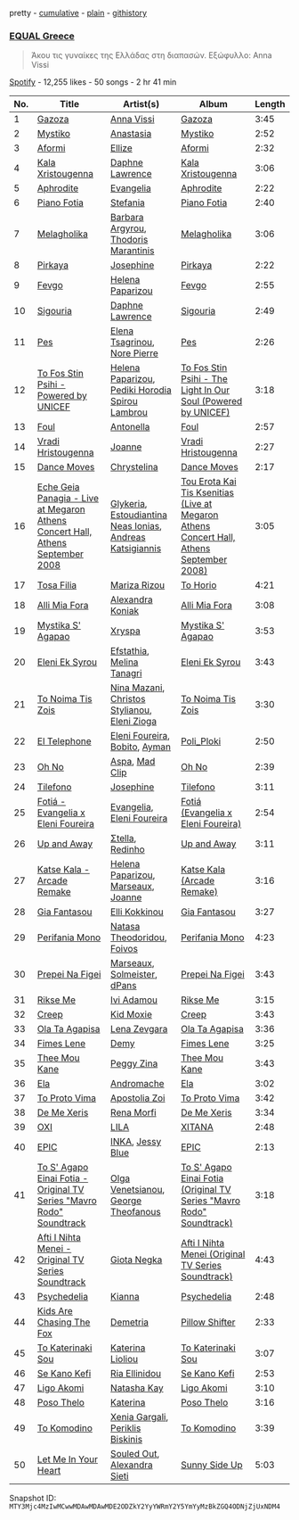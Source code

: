 pretty - [cumulative](/playlists/cumulative/37i9dQZF1DX9H4ZHqhys8z.md) - [plain](/playlists/plain/37i9dQZF1DX9H4ZHqhys8z) - [githistory](https://github.githistory.xyz/mackorone/spotify-playlist-archive/blob/main/playlists/plain/37i9dQZF1DX9H4ZHqhys8z)

### [EQUAL Greece ](https://open.spotify.com/playlist/37i9dQZF1DX9H4ZHqhys8z)

> Άκου τις γυναίκες της Ελλάδας στη διαπασών\. Εξώφυλλο: Anna Vissi

[Spotify](https://open.spotify.com/user/spotify) - 12,255 likes - 50 songs - 2 hr 41 min

| No. | Title | Artist(s) | Album | Length |
|---|---|---|---|---|
| 1 | [Gazoza](https://open.spotify.com/track/3wPvs8nWjtDhOApqPIdf0y) | [Anna Vissi](https://open.spotify.com/artist/3qg78GGGWP04yTv0ZQMsXl) | [Gazoza](https://open.spotify.com/album/52pJhLdz8Le17VGyDOzT5h) | 3:45 |
| 2 | [Mystiko](https://open.spotify.com/track/7k2h3IHuFUQLclllRPRKTZ) | [Anastasia](https://open.spotify.com/artist/2FTua3TeIGnmQQrN80DinP) | [Mystiko](https://open.spotify.com/album/5ruMMEECIHyMLj2geMcKi3) | 2:52 |
| 3 | [Aformi](https://open.spotify.com/track/1sCoE0cd8o6mrTsWOsRImL) | [Ellize](https://open.spotify.com/artist/16NpduEB1MO70qblBBj3GH) | [Aformi](https://open.spotify.com/album/5Z4CzuxBkr072DokZVaTTD) | 2:32 |
| 4 | [Kala Xristougenna](https://open.spotify.com/track/6wZWrxiurnSoMuZRVDowtA) | [Daphne Lawrence](https://open.spotify.com/artist/2OJeL3ypFFDQfHb5oWiW6s) | [Kala Xristougenna](https://open.spotify.com/album/0iZL1szq9FfZPTaNw6jkQR) | 3:06 |
| 5 | [Aphrodite](https://open.spotify.com/track/0LYjFW29UnbEtisLDkFhBK) | [Evangelia](https://open.spotify.com/artist/3J7SI1JrZt43ZBlH24IqCK) | [Aphrodite](https://open.spotify.com/album/1HIiE9zyRCQJYoyM3H6jUj) | 2:22 |
| 6 | [Piano Fotia](https://open.spotify.com/track/6aWwQT7vYPzrGvXYZnuqi2) | [Stefania](https://open.spotify.com/artist/0HZUhj5PZHzHMWSI4s8rOQ) | [Piano Fotia](https://open.spotify.com/album/4EKtwtneaH8H8pI2bxA2eI) | 2:40 |
| 7 | [Melagholika](https://open.spotify.com/track/3UHrVcONPl0igLtVoChWuo) | [Barbara Argyrou](https://open.spotify.com/artist/4dKyyPIMmuepbWWTaOVRYK), [Thodoris Marantinis](https://open.spotify.com/artist/574vVdmmtmMh8kLgAEedIK) | [Melagholika](https://open.spotify.com/album/7iBZlDmH59jG0mvapYqIGf) | 3:06 |
| 8 | [Pirkaya](https://open.spotify.com/track/6RktjpxsPv7EK36c77TcVW) | [Josephine](https://open.spotify.com/artist/1fAotS2jUxpI8bnIxd5cIR) | [Pirkaya](https://open.spotify.com/album/0QdrBCcTpWnllvptJ7ghgR) | 2:22 |
| 9 | [Fevgo](https://open.spotify.com/track/7B3SRuWATy7PK8KURvkw2l) | [Helena Paparizou](https://open.spotify.com/artist/7D7k550IB6EszWmzVVCJSK) | [Fevgo](https://open.spotify.com/album/5th9nWxl9r4s8hFAXLN8qd) | 2:55 |
| 10 | [Sigouria](https://open.spotify.com/track/68KwyqSWbPx1wwnqLICxxB) | [Daphne Lawrence](https://open.spotify.com/artist/2OJeL3ypFFDQfHb5oWiW6s) | [Sigouria](https://open.spotify.com/album/5RIsuxKrvEn7bzCSxaka9H) | 2:49 |
| 11 | [Pes](https://open.spotify.com/track/0KufUZyFjCKsHX0eW0hYQZ) | [Elena Tsagrinou](https://open.spotify.com/artist/4TgsxeFPNtkZ5lneq9AceU), [Nore Pierre](https://open.spotify.com/artist/5T1jkoAvwvd4ybx9f5VhVp) | [Pes](https://open.spotify.com/album/5IIG4SC1JM2g46NZXqHPkg) | 2:26 |
| 12 | [To Fos Stin Psihi \- Powered by UNICEF](https://open.spotify.com/track/4Z6XwFoFukyJYRNqCNNntO) | [Helena Paparizou](https://open.spotify.com/artist/7D7k550IB6EszWmzVVCJSK), [Pediki Horodia Spirou Lambrou](https://open.spotify.com/artist/06bab7br2LNqfUEojpwzdI) | [To Fos Stin Psihi \- The Light In Our Soul \(Powered by UNICEF\)](https://open.spotify.com/album/05HtApqwBLhS9GOvmEViLQ) | 3:18 |
| 13 | [Foul](https://open.spotify.com/track/3qrUZUzacU2dNsPeqXmZKp) | [Antonella](https://open.spotify.com/artist/0YxYR1RIIJE7laQUtAYPMx) | [Foul](https://open.spotify.com/album/24WEOsgTq9EQtt93NGMzfC) | 2:57 |
| 14 | [Vradi Hristougenna](https://open.spotify.com/track/0MtSUNiFWpW7xM5iOJJwmp) | [Joanne](https://open.spotify.com/artist/75z1OhYtUgB075L3zyMfFH) | [Vradi Hristougenna](https://open.spotify.com/album/2lgU0cuRLlz83fbHyut1O4) | 2:27 |
| 15 | [Dance Moves](https://open.spotify.com/track/1RgaiNKzEmGX8slBbh2v8u) | [Chrystelina](https://open.spotify.com/artist/6QNaYdxuIulAq3M61FWAZ0) | [Dance Moves](https://open.spotify.com/album/3jZVm8yUGb2x3YwoYPYjcr) | 2:17 |
| 16 | [Eche Geia Panagia \- Live at Megaron Athens Concert Hall, Athens September 2008](https://open.spotify.com/track/5MjzwlJkrureslAKCAIoQq) | [Glykeria](https://open.spotify.com/artist/0GBKwLQdkZ6tml0ssOSQ4f), [Estoudiantina Neas Ionias](https://open.spotify.com/artist/5bf6WOGNxBiLPVyGhPdagT), [Andreas Katsigiannis](https://open.spotify.com/artist/3kXPkfBvEgfGOWK6OfaP12) | [Tou Erota Kai Tis Ksenitias \(Live at Megaron Athens Concert Hall, Athens September 2008\)](https://open.spotify.com/album/47lySn3qePKXW0w6pMIIWp) | 3:05 |
| 17 | [Tosa Filia](https://open.spotify.com/track/77bTzCgvKbLSMj6hSfcjtj) | [Mariza Rizou](https://open.spotify.com/artist/0YOHWBsXDveoGIFVKHkZ4V) | [To Horio](https://open.spotify.com/album/1NPov4omnKKcMKRQVzgUPY) | 4:21 |
| 18 | [Alli Mia Fora](https://open.spotify.com/track/4ql9MGCIzZwl8V2It8Mp6T) | [Alexandra Koniak](https://open.spotify.com/artist/7sjcFcVPtQ1Oi4j3g7VP30) | [Alli Mia Fora](https://open.spotify.com/album/45xN0CzQRn6rqfWPD1SH14) | 3:08 |
| 19 | [Mystika S' Agapao](https://open.spotify.com/track/326wv766oYVX04VosaoIAH) | [Xryspa](https://open.spotify.com/artist/6lJ3pYm8pC3rC7tfKE5PNU) | [Mystika S' Agapao](https://open.spotify.com/album/23giN22VVrCRSCIOloZ7UB) | 3:53 |
| 20 | [Eleni Ek Syrou](https://open.spotify.com/track/5BWPeGFyKhT0h8k3VHK2U6) | [Efstathia](https://open.spotify.com/artist/6IZpFHWODZXIr3mSFILN4T), [Melina Tanagri](https://open.spotify.com/artist/0AB1u0qQ50EyNgzoIEdTZ7) | [Eleni Ek Syrou](https://open.spotify.com/album/0gpeO1fJdnOlQVNl9CrlNm) | 3:43 |
| 21 | [To Noima Tis Zois](https://open.spotify.com/track/1oVCyyFRKhl7QPjATulJps) | [Nina Mazani](https://open.spotify.com/artist/2HYTcCm27ECQVbmyrBxg3f), [Christos Stylianou](https://open.spotify.com/artist/1cEq675wyqjilDH9DR4N8t), [Eleni Zioga](https://open.spotify.com/artist/7Fvk6d6Y4UNQ3f9ZyPkITY) | [To Noima Tis Zois](https://open.spotify.com/album/5U7K1A2VSJavDgXE5EmKve) | 3:30 |
| 22 | [El Telephone](https://open.spotify.com/track/1zB8iM97STLlKaweWhtasO) | [Eleni Foureira](https://open.spotify.com/artist/39E15l8zeCDYpSZwFNX4G2), [Bobito](https://open.spotify.com/artist/7Ktyjh9YMAD3YZYF7pyHdm), [Ayman](https://open.spotify.com/artist/6ONMIIeGOgkflffHvKLe0M) | [Poli\_Ploki](https://open.spotify.com/album/79cEtUvXntL05SIK3YJiH8) | 2:50 |
| 23 | [Oh No](https://open.spotify.com/track/259d0kioJeWhOXnNBMyV0B) | [Aspa](https://open.spotify.com/artist/1dxuhrh05CDzJtEc9qEc3N), [Mad Clip](https://open.spotify.com/artist/3KcZf8BFeFBtnGyOZmUggd) | [Oh No](https://open.spotify.com/album/5hqZJensJuD1lNAmrFYyD4) | 2:39 |
| 24 | [Tilefono](https://open.spotify.com/track/7bohfOpcSFE5cE4zBpt0ST) | [Josephine](https://open.spotify.com/artist/1fAotS2jUxpI8bnIxd5cIR) | [Tilefono](https://open.spotify.com/album/33YsXsjLwzvwNhBoniCTyC) | 3:11 |
| 25 | [Fotiá \- Evangelia x Eleni Foureira](https://open.spotify.com/track/6s21oobR6fHbSNVViAzwBt) | [Evangelia](https://open.spotify.com/artist/3J7SI1JrZt43ZBlH24IqCK), [Eleni Foureira](https://open.spotify.com/artist/39E15l8zeCDYpSZwFNX4G2) | [Fotiá \(Evangelia x Eleni Foureira\)](https://open.spotify.com/album/4jDchGBgtx772BlfW931iP) | 2:54 |
| 26 | [Up and Away](https://open.spotify.com/track/6r7fP6eQHull2Y8GECHYfI) | [Σtella](https://open.spotify.com/artist/2tBWWgGv7H5ymPtJrT1rNu), [Redinho](https://open.spotify.com/artist/72WcKL1SYgNzcNojYLFQsB) | [Up and Away](https://open.spotify.com/album/4i2Cb9v7g9ieShCgf1gakk) | 3:11 |
| 27 | [Katse Kala \- Arcade Remake](https://open.spotify.com/track/70OKlSJ9oRAZfdZ7vUJWho) | [Helena Paparizou](https://open.spotify.com/artist/7D7k550IB6EszWmzVVCJSK), [Marseaux](https://open.spotify.com/artist/6hyFvbMnKrLVujJZnovsWz), [Joanne](https://open.spotify.com/artist/75z1OhYtUgB075L3zyMfFH) | [Katse Kala \(Arcade Remake\)](https://open.spotify.com/album/6EnfVqCZ9NMo5nVsKYTu2L) | 3:16 |
| 28 | [Gia Fantasou](https://open.spotify.com/track/7pYaQZEO9xYfk0YfDz8l6c) | [Elli Kokkinou](https://open.spotify.com/artist/3dHMnH9LXTSuhfdcWfjnoc) | [Gia Fantasou](https://open.spotify.com/album/6bdNg73lRXZQSPRdGNkYLx) | 3:27 |
| 29 | [Perifania Mono](https://open.spotify.com/track/6esKf2XTZxQUrK8deqSjop) | [Natasa Theodoridou](https://open.spotify.com/artist/4hw4chBwI0fvJltPiQxPPD), [Foivos](https://open.spotify.com/artist/3ppjSilJ2mCYvCq2iiU1Vn) | [Perifania Mono](https://open.spotify.com/album/1sVCnkd6adXwuG50gbdFIJ) | 4:23 |
| 30 | [Prepei Na Figei](https://open.spotify.com/track/6F9InZD2ObLFkO0nGOGddI) | [Marseaux](https://open.spotify.com/artist/6hyFvbMnKrLVujJZnovsWz), [Solmeister](https://open.spotify.com/artist/24Dj1piBfpK6bL3WwIFq48), [dPans](https://open.spotify.com/artist/3wz93gsh1Vj23McptGxzTm) | [Prepei Na Figei](https://open.spotify.com/album/1RvvRAXTIgkQaM1t7rQInG) | 3:43 |
| 31 | [Rikse Me](https://open.spotify.com/track/3ZrWzr32QXVkMfXwf1Ds8w) | [Ivi Adamou](https://open.spotify.com/artist/2arQ0lfcNGLrJOHoJksWOw) | [Rikse Me](https://open.spotify.com/album/1CQfLsDYWc63Br02KsOgE6) | 3:15 |
| 32 | [Creep](https://open.spotify.com/track/07fhRBiGb22T2enFsSs9p8) | [Kid Moxie](https://open.spotify.com/artist/4AK5FOk3Q4pkQV83DvYHJa) | [Creep](https://open.spotify.com/album/58bUtwE37eSDDpYKqRmWZ8) | 3:43 |
| 33 | [Ola Ta Agapisa](https://open.spotify.com/track/1E4Q3OXNKqthYG1amB1s78) | [Lena Zevgara](https://open.spotify.com/artist/3LE41qCjcf1FeakeVX7OxB) | [Ola Ta Agapisa](https://open.spotify.com/album/2qmbHc1lqUPuYTsYHWPUH5) | 3:36 |
| 34 | [Fimes Lene](https://open.spotify.com/track/6KF44UKhUfgWKmWGmrZgKw) | [Demy](https://open.spotify.com/artist/12muvykhaMY3RlVrJQ2ApM) | [Fimes Lene](https://open.spotify.com/album/1MzxTObD0eU8Zaz3gQhrKt) | 3:25 |
| 35 | [Thee Mou Kane](https://open.spotify.com/track/3tJvrn9qPMkl6hyBzsxdIC) | [Peggy Zina](https://open.spotify.com/artist/4ut0QJyQkh4mrh3Cu6diKz) | [Thee Mou Kane](https://open.spotify.com/album/6DUOB9RsGY6cEryN54YemQ) | 3:43 |
| 36 | [Ela](https://open.spotify.com/track/70HQXHPuU7EyUroOYkOzdk) | [Andromache](https://open.spotify.com/artist/0dn2Cwr75Rl4bh7yTwTorv) | [Ela](https://open.spotify.com/album/78osnynpxNHpfdParu3Hzi) | 3:02 |
| 37 | [To Proto Vima](https://open.spotify.com/track/1lVNELKgHoXO6wztvVQzNW) | [Apostolia Zoi](https://open.spotify.com/artist/1Bkxsw4F0k3dwgA1GtpPaJ) | [To Proto Vima](https://open.spotify.com/album/2e9nnfKcUQFO8JOl9lgLZj) | 3:42 |
| 38 | [De Me Xeris](https://open.spotify.com/track/1mLSesJyIdLBWt3ZgEPEeh) | [Rena Morfi](https://open.spotify.com/artist/35QNo6nfps7vs25jpz5jl1) | [De Me Xeris](https://open.spotify.com/album/14NzqpIPczLmdfujGVZMnX) | 3:34 |
| 39 | [OXI](https://open.spotify.com/track/4jXE8lDzGT3RqNJWpNiAJJ) | [LILA](https://open.spotify.com/artist/69EosSfMcqIxCMw7VeVPVC) | [XITANA](https://open.spotify.com/album/6FyMoFw3svHgWHucDofviI) | 2:48 |
| 40 | [EPIC](https://open.spotify.com/track/3hOPbPgGzrMdR5ivmbqt63) | [INKA](https://open.spotify.com/artist/6dZKNyb9BRbax5HZUNsfka), [Jessy Blue](https://open.spotify.com/artist/7wjYnJv8GkjAU4qxkGoLwG) | [EPIC](https://open.spotify.com/album/0DcCHX9tDGi09DSrD0HwXb) | 2:13 |
| 41 | [To S' Agapo Einai Fotia \- Original TV Series "Mavro Rodo" Soundtrack](https://open.spotify.com/track/3t5b3YbuXQWf97BtnEbHJO) | [Olga Venetsianou](https://open.spotify.com/artist/7G2Jl17SnwTNlOkMFNONVT), [George Theofanous](https://open.spotify.com/artist/1rNn8vt3hmIxbDuqMVzXpA) | [To S' Agapo Einai Fotia \(Original TV Series "Mavro Rodo" Soundtrack\)](https://open.spotify.com/album/1CX0d4Gv2k7NkKPNFgcrOA) | 3:18 |
| 42 | [Afti I Nihta Menei \- Original TV Series Soundtrack](https://open.spotify.com/track/2ed4TRUuz8Sk8i5qxZQGTJ) | [Giota Negka](https://open.spotify.com/artist/3no2tb4sxgM2xJPRa1ZVhQ) | [Afti I Nihta Menei \(Original TV Series Soundtrack\)](https://open.spotify.com/album/4uzOoyPeybtPpZgtstu4BC) | 4:43 |
| 43 | [Psychedelia](https://open.spotify.com/track/4x2Bfd3GMHcLhFSZ85hXgh) | [Kianna](https://open.spotify.com/artist/4fTmQzW49oi5GGJOpPjuNy) | [Psychedelia](https://open.spotify.com/album/44yLeoZ0vn0608xo8w9ToI) | 2:48 |
| 44 | [Kids Are Chasing The Fox](https://open.spotify.com/track/5Lalng2XfY5QB4ocplKB42) | [Demetria](https://open.spotify.com/artist/2Jo5uZWDLKn4Gse6eftZCZ) | [Pillow Shifter](https://open.spotify.com/album/0nPvChMRdZ7WmVaNi3e1hi) | 2:33 |
| 45 | [To Katerinaki Sou](https://open.spotify.com/track/1BFGmdOhjlhD7QQf7x8hS4) | [Katerina Lioliou](https://open.spotify.com/artist/6vgi3CIDWWdGEGJ6NMgQdD) | [To Katerinaki Sou](https://open.spotify.com/album/3ycSCh9GLe4zeeJCGF5fx9) | 3:07 |
| 46 | [Se Kano Kefi](https://open.spotify.com/track/2SxlaMj4Ro3pBKxVqEwyhi) | [Ria Ellinidou](https://open.spotify.com/artist/5xs1rri2ZKfDpkKLqreHlc) | [Se Kano Kefi](https://open.spotify.com/album/1CJzCYSazFh3clPsI66fZa) | 2:53 |
| 47 | [Ligo Akomi](https://open.spotify.com/track/6acFmxyi0YqHWZ3oKaCfwM) | [Natasha Kay](https://open.spotify.com/artist/6vmTc3lUmJaPI2CPPghlPk) | [Ligo Akomi](https://open.spotify.com/album/3NiDpeO4FzF68IeKNJBdow) | 3:10 |
| 48 | [Poso Thelo](https://open.spotify.com/track/2vM0ldVUQGEXYqfvnttnNE) | [Katerina](https://open.spotify.com/artist/4YmXcY5FDRoG6AqbYr1niU) | [Poso Thelo](https://open.spotify.com/album/3UNRmk4h9hpVr4fjQ4eaWr) | 3:16 |
| 49 | [To Komodino](https://open.spotify.com/track/0IQA3tNbEKiBZDaqg9lRJa) | [Xenia Gargali](https://open.spotify.com/artist/1ei2KEiexDEehzyu4oEddP), [Periklis Biskinis](https://open.spotify.com/artist/4ZmLaIa9DllCHlLdmfZpd3) | [To Komodino](https://open.spotify.com/album/7JP7Z3JHtAeFS5GHi5KcwB) | 3:39 |
| 50 | [Let Me In Your Heart](https://open.spotify.com/track/69SP3yM5zbCCBhw4YFfxOC) | [Souled Out](https://open.spotify.com/artist/5aqOq1ieNC0t7bbZ31iV8W), [Alexandra Sieti](https://open.spotify.com/artist/5BEgerUS0n7NHBcoP7VUmX) | [Sunny Side Up](https://open.spotify.com/album/1mMDVe0zMBCsFkU8yUFFoE) | 5:03 |

Snapshot ID: `MTY3Mjc4MzIwMCwwMDAwMDAwMDE2ODZkY2YyYWRmY2Y5YmYyMzBkZGQ4ODNjZjUxNDM4`
